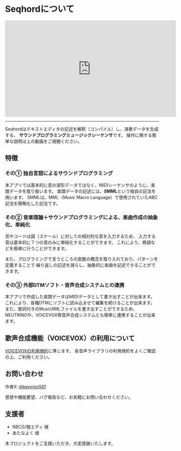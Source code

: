 # Seqhordについて

<iframe width="560" height="315" src="https://www.youtube.com/embed/Uhj9IiNYFsk?si=cztyFTFL1FCMFYBk" title="YouTube video player" frameborder="0" allow="accelerometer; autoplay; clipboard-write; encrypted-media; gyroscope; picture-in-picture; web-share" referrerpolicy="strict-origin-when-cross-origin" allowfullscreen></iframe>

---

Seqhordはテキストエディタの記述を解釈（コンパイル）し、演奏データを生成する、
**サウンドプログラミングミュージックシーケンサ**です。
操作に関する簡単な説明は上の動画をご視聴ください。

## 特徴
### その① 独自言語によるサウンドプログラミング
本アプリでは基本的に音の波形データではなく、MIDIシーケンサのように、楽譜データを取り扱います。
楽譜データの記述には、**SMML**という独自の記法を用います。
SMMLは、MML（Music Macro Language）で使用されていたABC記法を簡略化した記法です。

### その② 音楽理論＋サウンドプログラミングによる、楽曲作成の抽象化、単純化
音やコードは調（スケール）に対しての相対的な音を入力するため、
入力する音は基本的に７つの音のみに単純化することができます。
これにより、移調などを簡単に行うことができます。

また、プログラミングで言うところの変数の概念を取り入れており、パターンを定義することで
繰り返しの記述を減らし、抽象的に楽曲を記述できることができます。

### その③ 外部DTMソフト・音声合成システムとの連携
本アプリで作成した楽譜データはMIDIデータとして書き出すことが出来ます。
これにより、各種DTMにソフトに読み込ませて編集を続けることが出来ます。
また、歌詞付きのMusicXMLファイルを書き出すことができるため、NEUTRINOや、VOICEVOX等音声合成システムとも簡単に連携することが出来ます。

## 歌声合成機能（VOICEVOX）の利用について
[VOICEVOXの利用規約](https://voicevox.hiroshiba.jp/term/)に準じます。
各音声ライブラリの利用規約をよくご確認の上、ご利用ください。

## お問い合わせ
作者X: [@keymon561](https://x.com/keymon561)

感想や機能要望、バグ報告など、お気軽にお問い合わせください。

## 支援者
- NBCG/檀エディ 様
- あたなよく 様

本プロジェクトをご支援いただき、大変感謝いたします。